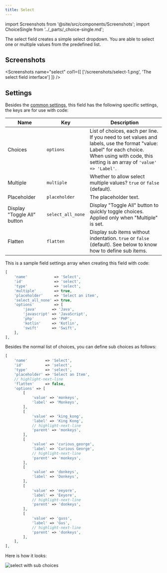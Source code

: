 ```yaml
---
title: Select
---
```


import Screenshots from '@site/src/components/Screenshots';
import ChoiceSingle from '../_parts/_choice-single.md';

The select field creates a simple select dropdown. You are able to select one or multiple values from the predefined list.

## Screenshots

<Screenshots name="select" col1={[
    ['/screenshots/select-1.png', 'The select field interface']
]} />

## Settings

Besides the [common settings](/field-settings/), this field has the following specific settings, the keys are for use with code:

Name | Key | Description
--- | --- | ---
Choices | `options` | List of choices, each per line. If you need to set values and labels, use the format "value: Label" for each choice.<br />When using with code, this setting is an array of `'value' => 'Label'`.
Multiple | `multiple` | Whether to allow select multiple values? `true` or `false` (default).
Placeholder | `placeholder` | The placeholder text.
Display "Toggle All" button | `select_all_none` | Display "Toggle All" button to quickly toggle choices. Applied only when "Multiple" is set.
Flatten | `flatten` | Display sub items without indentation. `true` or `false` (default). See below to know how to define sub items.

This is a sample field settings array when creating this field with code:

```php
[
    'name'            => 'Select',
    'id'              => 'select',
    'type'            => 'select',
    'multiple'        => true,
    'placeholder'     => 'Select an item',
    'select_all_none' => true,
    'options'         => [
        'java'       => 'Java',
        'javascript' => 'JavaScript',
        'php'        => 'PHP',
        'kotlin'     => 'Kotlin',
        'swift'      => 'Swift',
    ],
],
```

Besides the normal list of choices, you can define sub choices as follows:

```php
[
    'name'        => 'Select',
    'id'          => 'select',
    'type'        => 'select',
    'placeholder' => 'Select an Item',
    // highlight-next-line
    'flatten'     => false,
    'options' => [
        [
            'value' => 'monkeys',
            'label' => 'Monkeys',
        ],
        [
            'value' => 'king_kong',
            'label' => 'King Kong',
            // highlight-next-line
            'parent' => 'monkeys',
        ],
        [
            'value' => 'curious_george',
            'label' => 'Curious George',
            // highlight-next-line
            'parent' => 'monkeys',
        ],
        [
            'value' => 'donkeys',
            'label' => 'Donkeys',
        ],
        [
            'value' => 'eeyore',
            'label' => 'Eeyore',
            // highlight-next-line
            'parent' => 'donkeys',
        ],
        [
            'value' => 'guss',
            'label' => 'Gus',
            // highlight-next-line
            'parent' => 'donkeys',
        ],
    ],
],
```

Here is how it looks:

![select with sub choices](/screenshots/select-2.png)

<ChoiceSingle />